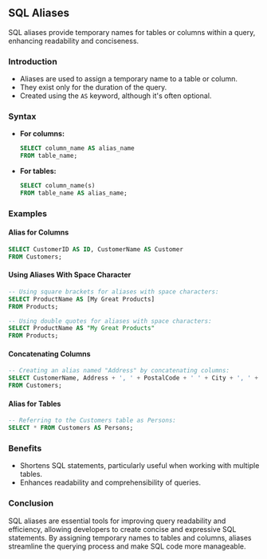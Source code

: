 ## SQL Aliases

SQL aliases provide temporary names for tables or columns within a query, enhancing readability and conciseness.

### Introduction

- Aliases are used to assign a temporary name to a table or column.
- They exist only for the duration of the query.
- Created using the `AS` keyword, although it's often optional.

### Syntax

- **For columns:**
  ```sql
  SELECT column_name AS alias_name
  FROM table_name;
  ```
- **For tables:**
  ```sql
  SELECT column_name(s)
  FROM table_name AS alias_name;
  ```

### Examples

#### Alias for Columns
```sql
SELECT CustomerID AS ID, CustomerName AS Customer
FROM Customers;
```

#### Using Aliases With Space Character
```sql
-- Using square brackets for aliases with space characters:
SELECT ProductName AS [My Great Products]
FROM Products;

-- Using double quotes for aliases with space characters:
SELECT ProductName AS "My Great Products"
FROM Products;
```

#### Concatenating Columns
```sql
-- Creating an alias named "Address" by concatenating columns:
SELECT CustomerName, Address + ', ' + PostalCode + ' ' + City + ', ' + Country AS Address
FROM Customers;
```

#### Alias for Tables
```sql
-- Referring to the Customers table as Persons:
SELECT * FROM Customers AS Persons;
```

### Benefits
- Shortens SQL statements, particularly useful when working with multiple tables.
- Enhances readability and comprehensibility of queries.

### Conclusion

SQL aliases are essential tools for improving query readability and efficiency, allowing developers to create concise and expressive SQL statements. By assigning temporary names to tables and columns, aliases streamline the querying process and make SQL code more manageable.
